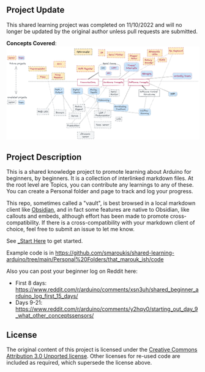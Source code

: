 ## Project Update

This shared learning project was completed on 11/10/2022 and will no longer be updated by the original author unless pull requests are submitted. 

**Concepts Covered**:
![](attachments/Pasted%20image%2020221110124223.png)

## Project Description

This is a shared knowledge project to promote learning about Arduino for beginners, by beginners. It is a collection of interlinked markdown files. At the root level are Topics, you can contribute any learnings to any of these. You can create a Personal folder and page to track and log your progress.

This repo, sometimes called a "vault", is best browsed in a local markdown client like [Obsidian](https://obsidian.md), and in fact some features are native to Obsidian, like callouts and embeds, although effort has been made to promote cross-compatibility. If there is a cross-compatibility with your markdown client of choice, feel free to submit an issue to let me know.

See [_Start Here](_Start%20Here.md) to get started.

Example code is in https://github.com/smaroukis/shared-learning-arduino/tree/main/Personal%20Folders/that_marouk_ish/code

Also you can post your beginner log on Reddit here: 
- First 8 days: https://www.reddit.com/r/arduino/comments/xsn3uh/shared_beginner_arduino_log_first_15_days/
- Days 9-21: https://www.reddit.com/r/arduino/comments/y2hqy0/starting_out_day_9_what_other_conceptssensors/

## License

The original content of this project is licensed under the [Creative Commons Attribution 3.0 Unported license](https://creativecommons.org/licenses/by/3.0/). Other licenses for re-used code are included as required, which supersede the license above.

